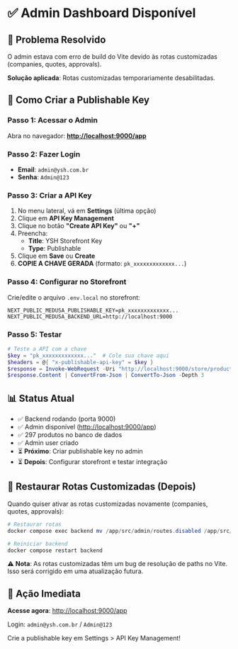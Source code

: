 # ✅ Admin Dashboard Disponível

## 🎉 Problema Resolvido

O admin estava com erro de build do Vite devido às rotas customizadas (companies, quotes, approvals).

**Solução aplicada**: Rotas customizadas temporariamente desabilitadas.

## 🔑 Como Criar a Publishable Key

### Passo 1: Acessar o Admin

Abra no navegador: **<http://localhost:9000/app>**

### Passo 2: Fazer Login

- **Email**: `admin@ysh.com.br`
- **Senha**: `Admin@123`

### Passo 3: Criar a API Key

1. No menu lateral, vá em **Settings** (última opção)
2. Clique em **API Key Management**
3. Clique no botão **"Create API Key"** ou **"+"**
4. Preencha:
   - **Title**: YSH Storefront Key
   - **Type**: Publishable
5. Clique em **Save** ou **Create**
6. **COPIE A CHAVE GERADA** (formato: `pk_xxxxxxxxxxxxx...`)

### Passo 4: Configurar no Storefront

Crie/edite o arquivo `.env.local` no storefront:

```env
NEXT_PUBLIC_MEDUSA_PUBLISHABLE_KEY=pk_xxxxxxxxxxxxx...
NEXT_PUBLIC_MEDUSA_BACKEND_URL=http://localhost:9000
```

### Passo 5: Testar

```powershell
# Teste a API com a chave
$key = "pk_xxxxxxxxxxxxx..."  # Cole sua chave aqui
$headers = @{ "x-publishable-api-key" = $key }
$response = Invoke-WebRequest -Uri "http://localhost:9000/store/products?limit=5" -Headers $headers
$response.Content | ConvertFrom-Json | ConvertTo-Json -Depth 3
```

## 📊 Status Atual

- ✅ Backend rodando (porta 9000)
- ✅ Admin disponível (<http://localhost:9000/app>)
- ✅ 297 produtos no banco de dados
- ✅ Admin user criado
- ⏳ **Próximo**: Criar publishable key no admin
- ⏳ **Depois**: Configurar storefront e testar integração

## 🔄 Restaurar Rotas Customizadas (Depois)

Quando quiser ativar as rotas customizadas novamente (companies, quotes, approvals):

```powershell
# Restaurar rotas
docker compose exec backend mv /app/src/admin/routes.disabled /app/src/admin/routes

# Reiniciar backend
docker compose restart backend
```

⚠️ **Nota**: As rotas customizadas têm um bug de resolução de paths no Vite. Isso será corrigido em uma atualização futura.

## 🎯 Ação Imediata

**Acesse agora**: <http://localhost:9000/app>

Login: `admin@ysh.com.br` / `Admin@123`

Crie a publishable key em Settings > API Key Management!

